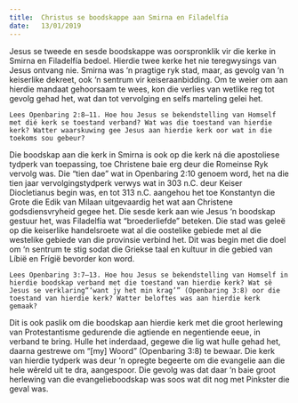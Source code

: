 ```yaml
---
title:  Christus se boodskappe aan Smirna en Filadelfía
date:   13/01/2019
---
```


Jesus se tweede en sesde boodskappe was oorspronklik vir die kerke in Smirna en Filadelfía bedoel. Hierdie twee kerke het nie teregwysings van Jesus ontvang nie. Smirna was ‘n pragtige ryk stad, maar, as gevolg van ‘n keiserlike dekreet, ook ‘n sentrum vir keiseraanbidding. Om te weier om aan hierdie mandaat gehoorsaam te wees, kon die verlies van wetlike reg tot gevolg gehad het, wat dan tot vervolging en selfs marteling gelei het. 

`Lees Openbaring 2:8–11. Hoe hou Jesus se bekendstelling van Homself met dié kerk se toestand verband? Wat was die toestand van hierdie kerk? Watter waarskuwing gee Jesus aan hierdie kerk oor wat in die toekoms sou gebeur?` 

Die boodskap aan die kerk in Smirna is ook op die kerk ná die apostoliese tydperk van toepassing, toe Christene baie erg deur die Romeinse Ryk vervolg was. Die “tien dae” wat in Openbaring 2:10 genoem word, het na die tien jaar vervolgingstydperk verwys wat in 303 n.C. deur Keiser Diocletianus begin was, en tot 313 n.C. aangehou het toe Konstantyn die Grote die Edik van Milaan uitgevaardig het wat aan Christene godsdiensvryheid gegee het. Die sesde kerk aan wie Jesus ‘n boodskap gestuur het, was Filadelfía wat “broederliefde” beteken. Die stad was geleë op die keiserlike handelsroete wat al die oostelike gebiede met al die westelike gebiede van die provinsie verbind het. Dit was begin met die doel om ‘n sentrum te stig sodat die Griekse taal en kultuur in die gebied van Líbië en Frígië bevorder kon word. 

`Lees Openbaring 3:7–13. Hoe hou Jesus se bekendstelling van Homself in hierdie boodskap verband met die toestand van hierdie kerk? Wat sê Jesus se verklaring“‘want jy het min krag’” (Openbaring 3:8) oor die toestand van hierdie kerk? Watter beloftes was aan hierdie kerk gemaak?` 

Dit is ook paslik om die boodskap aan hierdie kerk met die groot herlewing van Protestantisme gedurende die agtiende en negentiende eeue, in verband te bring. Hulle het inderdaad, gegewe die lig wat hulle gehad het, daarna gestrewe om “[my] Woord” (Openbaring 3:8) te bewaar. Die kerk van hierdie tydperk was deur ‘n opregte begeerte om die evangelie aan die hele wêreld uit te dra, aangespoor. Die gevolg was dat daar ‘n baie groot herlewing van die evangelieboodskap was soos wat dit nog met Pinkster die geval was.